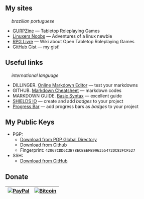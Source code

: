 ## My sites
<img src="https://hatscripts.github.io/circle-flags/flags/br.svg" width="16"> *brazilian portuguese*
* [GURPZine](https://www.gurpzine.com.br) — Tabletop Roleplaying Games
* [Linuxers Noobs](http://linuxernoob.blogspot.com) — Adventures of a linux newbie
* [RPG Livre](https://www.gurpzine.com.br/wiki) — Wiki about Open Tabletop Roleplaying Games
* [GitHub Gist](https://gist.github.com/nerun) — my gist!
<!--
![alt text](https://stc.pagseguro.uol.com.br/public/img/botoes/doacoes/120x53-doar.gif "Pague com PagSeguro - é rápido, grátis e seguro!")
-->
## Useful links
<img src="https://hatscripts.github.io/circle-flags/flags/us.svg" width="16"> *international language*
* DILLINGER. [Online Markdown Editor](https://dillinger.io) — test your markdowns
* GITHUB. [Markdown Cheatsheet](https://github.com/adam-p/markdown-here/wiki/Markdown-Cheatsheet) — markdown codes
* MARKDOWN GUIDE. [Basic Syntax](https://www.markdownguide.org/basic-syntax) — excellent guide
* [SHIELDS IO](https://shields.io/) — create and add *badges* to your project
* [Progress Bar](https://github.com/fredericojordan/progress-bar) — add progress bars as *badges* to your project

## My Public Keys
* PGP:
  * [Download from PGP Global Directory](https://keyserver.pgp.com/vkd/DownloadKey.event?keyid=0x355472DC82FCF527)
  * [Download from Github](https://github.com/nerun/nerun/blob/main/key0x355472DC82FCF527.asc)
  * Fingerprint: `42067CDD6C3B78ECBEEFB996355472DC82FCF527`
* SSH:
  * [Download from GitHub](https://github.com/nerun/nerun/blob/main/danieldiasr_id_ed25519.pub)

## Donate
| [![PayPal](https://www.paypalobjects.com/en_US/i/btn/btn_donateCC_LG.gif)](https://www.paypal.com/donate/?hosted_button_id=T95ZWHGTG2GT2) | [![Bitcoin](https://i.stack.imgur.com/MnQ6V.png)](https://www.blockchain.com/explorer/addresses/btc/bc1q8uk7cxujtxfguxcqw9l7889zwee86q582ysgcf) |
|:-------------:|:-------------:|

<!--
**nerun/nerun** is a ✨ _special_ ✨ repository because its `README.md` (this file) appears on your GitHub profile.

Here are some ideas to get you started:

- 🔭 I’m currently working on ...
- 🌱 I’m currently learning ...
- 👯 I’m looking to collaborate on ...
- 🤔 I’m looking for help with ...
- 💬 Ask me about ...
- 📫 How to reach me: ...
- 😄 Pronouns: ...
- ⚡ Fun fact: ...
-->
